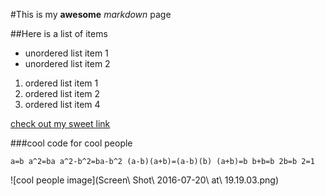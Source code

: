 #This is my **awesome** *markdown* page

##Here is a list of items

* unordered list item 1
* unordered list item 2
1. ordered list item 1
2. ordered list item 2
4. ordered list item 4

[check out my sweet link](https://www.google.com/search?q=Big+Cats&safe=off&espv=2&biw=1701&bih=1013&source=lnms&tbm=isch&sa=X&ved=0ahUKEwinqK2wo4POAhXD64MKHVAqBg4Q_AUIBigB)

###cool code for cool people

```a=b a^2=ba a^2-b^2=ba-b^2 (a-b)(a+b)=(a-b)(b) (a+b)=b b+b=b 2b=b 2=1```

![cool people image](Screen\ Shot\ 2016-07-20\ at\ 19.19.03.png)

